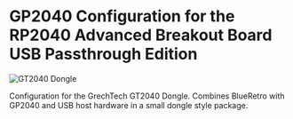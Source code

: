 # GP2040 Configuration for the RP2040 Advanced Breakout Board USB Passthrough Edition

![GT2040 Dongle](assets/GT2040.jpg)

Configuration for the GrechTech GT2040 Dongle. Combines BlueRetro with GP2040 and USB host hardware in a small dongle style package.
